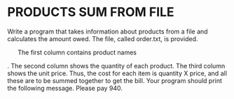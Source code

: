 <H1>PRODUCTS SUM FROM FILE</H1>
Write a program that takes information about products from a file and calculates the amount owed. The file, called order.txt, is provided. 
<ul>The first column contains product names</ul>. The second column shows the quantity of each product. The third column shows the unit price. Thus, the cost for each item is quantity X price, and all these are to be summed together to get the bill.
Your program should print the following message.
Please pay 940.
